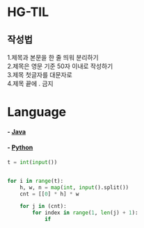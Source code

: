 # HG-TIL

## 작성법

1.제목과 본문을 한 줄 띄워 분리하기   
2.제목은 영문 기준 50자 이내로 작성하기    
3.제목 첫글자를 대문자로   
4.제목 끝에 . 금지   



# Language

#### - [Java](https://github.com/JangHyoGwang/TIL/blob/main/Java/Java.md)
    
#### - [Python](https://github.com/JangHyoGwang/TIL/blob/main/Python/Python.md)

``` Python
t = int(input())


for i in range(t):
    h, w, n = map(int, input().split())
    cnt = [[0] * h] * w

    for j in (cnt):
        for index in range(1, len(j) + 1):
            if 
```
